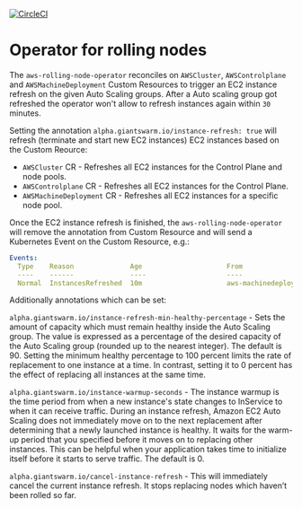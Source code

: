 [![CircleCI](https://circleci.com/gh/giantswarm/aws-rolling-node-operator.svg?style=shield)](https://circleci.com/gh/giantswarm/aws-rolling-node-operator)

# Operator for rolling nodes

The `aws-rolling-node-operator` reconciles on `AWSCluster`, `AWSControlplane` and `AWSMachineDeployment` Custom Resources to trigger an EC2 instance refresh on the given Auto Scaling groups. After a Auto scaling group got refreshed the operator won't allow to refresh instances again within `30` minutes.

Setting the annotation `alpha.giantswarm.io/instance-refresh: true` will refresh (terminate and start new EC2 instances) EC2 instances based on the Custom Reource:

- `AWSCluster` CR - Refreshes all EC2 instances for the Control Plane and node pools.
- `AWSControlplane` CR - Refreshes all EC2 instances for the Control Plane.
- `AWSMachineDeployment` CR - Refreshes all EC2 instances for a specific node pool.

Once the EC2 instance refresh is finished, the `aws-rolling-node-operator` will remove the annotation from Custom Resource and will send a Kubernetes Event on the Custom Resource, e.g.:

```yaml
Events:
  Type    Reason              Age                     From                                           Message
  ----    ------              ----                    ----                                           -------
  Normal  InstancesRefreshed  10m                     aws-machinedeployment-node-rolling-controller  Refreshed all worker instances.
```

Additionally annotations which can be set:

`alpha.giantswarm.io/instance-refresh-min-healthy-percentage` - Sets the amount of capacity which must remain healthy inside the Auto Scaling group. The value is expressed as a percentage of the desired capacity of the Auto Scaling group (rounded up to the nearest integer). The default is 90. Setting the minimum healthy percentage to 100 percent limits the rate of replacement to one instance at a time. In contrast, setting it to 0 percent has the effect of replacing all instances at the same time.

`alpha.giantswarm.io/instance-warmup-seconds` - The instance warmup is the time period from when a new instance's state changes to InService to when it can receive traffic. During an instance refresh, Amazon EC2 Auto Scaling does not immediately move on to the next replacement after determining that a newly launched instance is healthy. It waits for the warm-up period that you specified before it moves on to replacing other instances. This can be helpful when your application takes time to initialize itself before it starts to serve traffic. The default is 0.

`alpha.giantswarm.io/cancel-instance-refresh` - This will immediately cancel the current instance refresh. It stops replacing nodes which haven’t been rolled so far.
